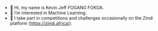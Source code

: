 - 👋 Hi, my name is Kevin Jeff FOGANG FOKOA.
- 👀 I’m interested in Machine Learning.
- 🌱 <!--- Currently a Master at University of Yaoundé I (Cameroon). ---> 
    I take part in competitions and challenges occasionally on the Zindi platform (https://zindi.africa/).

<!---
fokoa/fokoa is a ✨ special ✨ repository because its `README.md` (this file) appears on your GitHub profile.
You can click the Preview link to take a look at your changes.
--->
